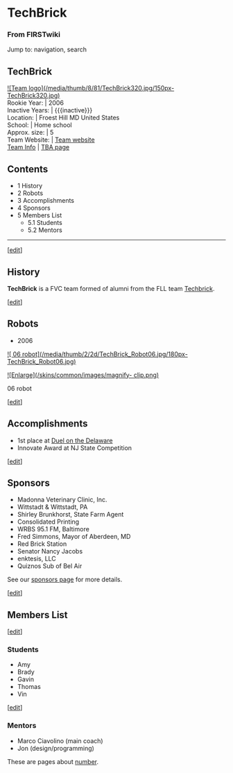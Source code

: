 # TechBrick

### From FIRSTwiki

Jump to: navigation, search

TechBrick  
---  
[![Team logo](/media/thumb/8/81/TechBrick320.jpg/150px-
TechBrick320.jpg)](/index.php/Image:TechBrick320.jpg "Team logo" )  
Rookie Year: | 2006  
Inactive Years: | {{{inactive}}}  
Location: | Froest Hill MD United States  
School: | Home school  
Approx. size: | 5  
Team Website: | [Team website](http://www.TechBrick.com
"http://www.TechBrick.com" )  
[Team
Info](https://my.usfirst.org/myarea/index.lasso?page=teaminfo&team=TechBrick
"https://my.usfirst.org/myarea/index.lasso?page=teaminfo&team=TechBrick" ) |
[TBA page](http://www.thebluealliance.net/tbatv/team.php?team=TechBrick
"http://www.thebluealliance.net/tbatv/team.php?team=TechBrick" )  
  
  

## Contents

  * 1 History
  * 2 Robots
  * 3 Accomplishments
  * 4 Sponsors
  * 5 Members List
    * 5.1 Students
    * 5.2 Mentors  
---  
  
[[edit](/index.php?title=TechBrick&action=edit&section=1 "Edit section:
History" )]

##  History

**TechBrick** is a FVC team formed of alumni from the FLL team [Techbrick](/index.php/Techbrick "Techbrick" ). 

[[edit](/index.php?title=TechBrick&action=edit&section=2 "Edit section:
Robots" )]

##  Robots

  * 2006 

[![ 06 robot](/media/thumb/2/2d/TechBrick_Robot06.jpg/180px-
TechBrick_Robot06.jpg)](/index.php/Image:TechBrick_Robot06.jpg " 06 robot" )

[![Enlarge](/skins/common/images/magnify-
clip.png)](/index.php/Image:TechBrick_Robot06.jpg "Enlarge" )

06 robot

  

[[edit](/index.php?title=TechBrick&action=edit&section=3 "Edit section:
Accomplishments" )]

##  Accomplishments

  * 1st place at [Duel on the Delaware](/index.php?title=Duel_on_the_Delaware&action=edit "Duel on the Delaware" )
  * Innovate Award at NJ State Competition 

[[edit](/index.php?title=TechBrick&action=edit&section=4 "Edit section:
Sponsors" )]

##  Sponsors

  * Madonna Veterinary Clinic, Inc. 
  * Wittstadt &amp; Wittstadt, PA 
  * Shirley Brunkhorst, State Farm Agent 
  * Consolidated Printing 
  * WRBS 95.1 FM, Baltimore 
  * Fred Simmons, Mayor of Aberdeen, MD 
  * Red Brick Station 
  * Senator Nancy Jacobs 
  * enktesis, LLC 
  * Quiznos Sub of Bel Air 

See our [sponsors page](http://techbrick.com/Lego/Lego2006/Support/index.html
"http://techbrick.com/Lego/Lego2006/Support/index.html" ) for more details.

[[edit](/index.php?title=TechBrick&action=edit&section=5 "Edit section:
Members List" )]

##  Members List

[[edit](/index.php?title=TechBrick&action=edit&section=6 "Edit section:
Students" )]

###  Students

  * Amy 
  * Brady 
  * Gavin 
  * Thomas 
  * Vin 

  

[[edit](/index.php?title=TechBrick&action=edit&section=7 "Edit section:
Mentors" )]

###  Mentors

  * Marco Ciavolino (main coach) 
  * Jon (design/programming) 

These are pages about [number](/index.php?title=Number&action=edit "Number" ).

